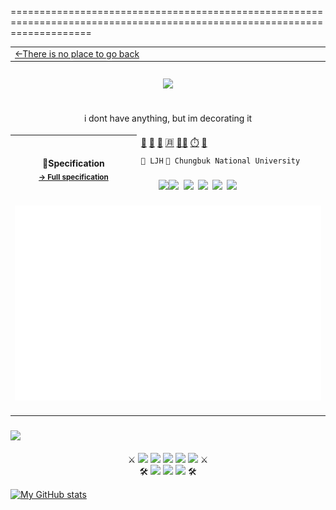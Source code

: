 <!--header-->
<table>
  <tr><td colspan="2"><a href="https://github.com/ChungGyeon">←There is no place to go back</a></td></tr>
  <tr><th colspan="2"><h3><img src=https://capsule-render.vercel.app/api?type=venom&color=gradient&height=300&section=header&text=Always%20learning&fontSize=90></h3></th></tr>
  <tr><td colspan="2" align="center"><p>i dont have anything, but im decorating it</p>
</td></tr>
  <tr>
    <th rowspan="3">Specification<br><sub><a href="metadata.yml">→ Full specification</a></sub></th>
    <td><a href="/source/plugins/screenshot/README.md" title="📸 Website screenshot">📸</a> <a href="/source/plugins/gists/README.md" title="🎫 Gists">🎫</a> <a href="/source/plugins/isocalendar/README.md" title="📅 Isometric commit calendar">📅</a> <a href="/source/plugins/languages/README.md" title="🈷️ Languages activity">🈷️</a> <a href="/source/plugins/lines/README.md" title="👨‍💻 Lines of code changed">👨‍💻</a> <a href="/source/plugins/pagespeed/README.md" title="⏱️ Google PageSpeed">⏱️</a> <a href="/source/plugins/traffic/README.md" title="🧮 Repositories traffic">🧮</a></td>
  </tr>
  <tr>
    <td><code>👤 LJH</code> <code>👥 Chungbuk National University</code></td>
  </tr>
  <tr>
    <td><code>
    <img src="https://img.shields.io/badge/C-FF0000?style=flat-square&logo=C&logoColor=white"><img src="https://img.shields.io/badge/C++-FF0000?style=flat-square&logo=C++&logoColor=white"> <img src="https://img.shields.io/badge/Python-FF0000?style=flat-square&logo=Python&logoColor=white"> <img src="https://img.shields.io/badge/MySQL-FF0000?style=flat-square&logo=MySQL&logoColor=white"> <img src="https://img.shields.io/badge/Visual Studio-5C2D91?style=flat-square&logo=Visual Studio&logoColor=white"/> <img src="https://img.shields.io/badge/Visual Studio Code-007ACC?style=flat-square&logo=Visual Studio Code&logoColor=white"/>
  </tr>
  <tr>
    <td colspan="2" align="center">
      <img src="https://github.com/lowlighter/metrics/blob/examples/metrics.terminal.svg" alt=""></img>
      <img width="900" height="1" alt="">
    </td>
  </tr>

<!--/header-->

<!--header-->
==========================================================================================================================
<table>
<h3><img src=https://capsule-render.vercel.app/api?type=venom&color=gradient&height=300&section=header&text=Always%20learning&fontSize=90></h3>




<div style="text-align:center">⚔️
<img src="https://img.shields.io/badge/C-FF0000?style=flat-square&logo=C&logoColor=white"> <img src="https://img.shields.io/badge/C++-FF0000?style=flat-square&logo=C++&logoColor=white"> <img src="https://img.shields.io/badge/Python-FF0000?style=flat-square&logo=Python&logoColor=white"> <img src="https://img.shields.io/badge/MySQL-FF0000?style=flat-square&logo=MySQL&logoColor=white"> <img src="https://img.shields.io/badge/JavaScript-F7DF1E?style=flat-square&logo=javascript&logoColor=black"/>
⚔️</div>

<div style="text-align:center">🛠️
<img src="https://img.shields.io/badge/Visual Studio-5C2D91?style=flat-square&logo=Visual Studio&logoColor=white"/> <img src="https://img.shields.io/badge/Visual Studio Code-007ACC?style=flat-square&logo=Visual Studio Code&logoColor=white"/> <img src="https://img.shields.io/badge/Apache Tomcat-F8DC75?style=flat-square&logo=apachetomcat&logoColor=black"/>
🛠️</div>
<!--/header-->



[![My GitHub stats](https://github-readme-stats.vercel.app/api?username=ChungGyeon)](https://github.com/ChungGyeon/github-readme-stats)
